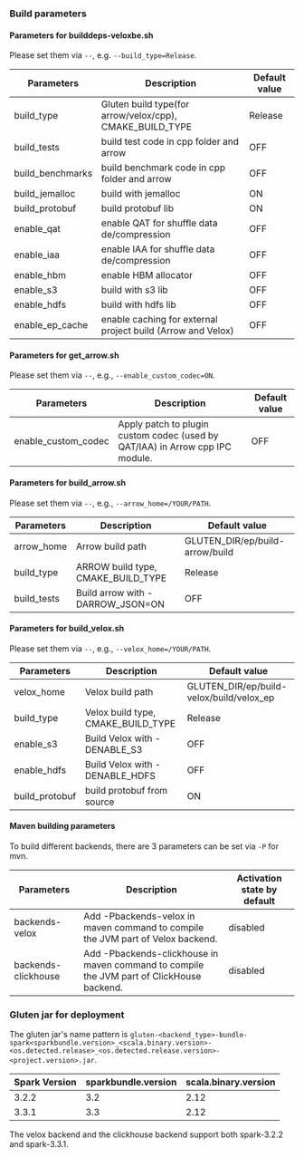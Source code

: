 ### Build parameters

#### Parameters for builddeps-veloxbe.sh
Please set them via `--`, e.g. `--build_type=Release`.

| Parameters | Description | Default value |
| ---------- | ----------- | ------------- |
| build_type | Gluten build type(for arrow/velox/cpp), CMAKE_BUILD_TYPE  | Release |
| build_tests | build test code in cpp folder and arrow | OFF |
| build_benchmarks | build benchmark code in cpp folder and arrow| OFF |
| build_jemalloc   | build with jemalloc | ON |
| build_protobuf | build protobuf lib    | ON|
| enable_qat | enable QAT for shuffle data de/compression| OFF|
| enable_iaa | enable IAA for shuffle data de/compression| OFF|
| enable_hbm | enable HBM allocator      | OFF|
| enable_s3   | build with s3 lib        | OFF|
| enable_hdfs | build with hdfs lib      | OFF|
| enable_ep_cache | enable caching for external project build (Arrow and Velox) | OFF |

#### Parameters for get_arrow.sh
Please set them via `--`, e.g., `--enable_custom_codec=ON`.

| Parameters | Description | Default value |
| ---------- | ----------- | ------------- |
| enable_custom_codec | Apply patch to plugin custom codec (used by QAT/IAA) in Arrow cpp IPC module. | OFF |

#### Parameters for build_arrow.sh
Please set them via `--`, e.g., `--arrow_home=/YOUR/PATH`.

| Parameters | Description | Default value |
| ---------- | ----------- | ------------- |
| arrow_home | Arrow build path                          | GLUTEN_DIR/ep/build-arrow/build|
| build_type | ARROW build type, CMAKE_BUILD_TYPE        | Release|
| build_tests | Build arrow with -DARROW_JSON=ON          | OFF           |

#### Parameters for build_velox.sh
Please set them via `--`, e.g., `--velox_home=/YOUR/PATH`.

| Parameters | Description | Default value |
| ---------- | ----------- | ------------- |
| velox_home | Velox build path                          | GLUTEN_DIR/ep/build-velox/build/velox_ep|
| build_type | Velox build type, CMAKE_BUILD_TYPE        | Release|
| enable_s3  | Build Velox with -DENABLE_S3              | OFF           |
| enable_hdfs | Build Velox with -DENABLE_HDFS           | OFF           |
| build_protobuf | build protobuf from source            | ON           |

#### Maven building parameters
To build different backends, there are 3 parameters can be set via `-P` for mvn.

| Parameters               | Description                                                                                      | Activation state by default |
|--------------------------|--------------------------------------------------------------------------------------------------|-----------------------------|
| backends-velox           | Add -Pbackends-velox in maven command to compile the JVM part of Velox backend.                  | disabled                    |
| backends-clickhouse      | Add -Pbackends-clickhouse in maven command to compile the JVM part of ClickHouse backend.        | disabled                    |

### Gluten jar for deployment

The gluten jar's name pattern is `gluten-<backend_type>-bundle-spark<sparkbundle.version>_<scala.binary.version>-<os.detected.release>_<os.detected.release.version>-<project.version>.jar`.

| Spark Version | sparkbundle.version | scala.binary.version |
| ---------- | ----------- | ------------- |
| 3.2.2 | 3.2 | 2.12 |
| 3.3.1 | 3.3 | 2.12 |

The velox backend and the clickhouse backend support both spark-3.2.2 and spark-3.3.1.
